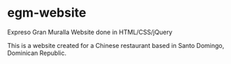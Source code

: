 egm-website
===========

Expreso Gran Muralla Website done in HTML/CSS/jQuery

This is a website created for a Chinese restaurant based in Santo Domingo, Dominican Republic.
